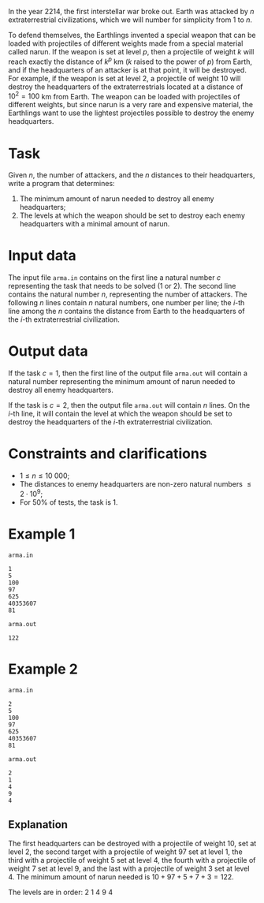In the year $2214$, the first interstellar war broke out. Earth was attacked by $n$ extraterrestrial civilizations, which we will number for simplicity from $1$ to $n$.

To defend themselves, the Earthlings invented a special weapon that can be loaded with projectiles of different weights made from a special material called narun. If the weapon is set at level $p$, then a projectile of weight $k$ will reach exactly the distance of $k^p$ km ($k$ raised to the power of $p$) from Earth, and if the headquarters of an attacker is at that point, it will be destroyed. For example, if the weapon is set at level $2$, a projectile of weight 10 will destroy the headquarters of the extraterrestrials located at a distance of $10^2 = 100$ km from Earth.
The weapon can be loaded with projectiles of different weights, but since narun is a very rare and expensive material, the Earthlings want to use the lightest projectiles possible to destroy the enemy headquarters.

# Task

Given $n$, the number of attackers, and the $n$ distances to their headquarters, write a program that determines:

1. The minimum amount of narun needed to destroy all enemy headquarters;
2. The levels at which the weapon should be set to destroy each enemy headquarters with a minimal amount of narun.

# Input data

The input file `arma.in` contains on the first line a natural number $c$ representing the task that needs to be solved ($1$ or $2$). The second line contains the natural number $n$, representing the number of attackers. The following $n$ lines contain $n$ natural numbers, one number per line; the $i$-th line among the $n$ contains the distance from Earth to the headquarters of the $i$-th extraterrestrial civilization.

# Output data

If the task $c = 1$, then the first line of the output file `arma.out` will contain a natural number representing the minimum amount of narun needed to destroy all enemy headquarters.

If the task is $c = 2$, then the output file `arma.out` will contain $n$ lines. On the $i$-th line, it will contain the level at which the weapon should be set to destroy the headquarters of the $i$-th extraterrestrial civilization.

# Constraints and clarifications

* $1 \leq n \leq 10\ 000$;
* The distances to enemy headquarters are non-zero natural numbers $\leq 2 \cdot 10^9$;
* For $50$% of tests, the task is $1$.

# Example 1

`arma.in`

```
1
5
100
97
625
40353607
81
```

`arma.out`

```
122
```

# Example 2

`arma.in`

```
2
5
100
97
625
40353607
81
```

`arma.out`

```
2
1
4
9
4
```

## Explanation

The first headquarters can be destroyed with a projectile of weight $10$, set at level $2$, the second target with a projectile of weight $97$ set at level $1$, the third with a projectile of weight $5$ set at level $4$, the fourth with a projectile of weight $7$ set at level $9$, and the last with a projectile of weight $3$ set at level $4$. The minimum amount of narun needed is $10 + 97 + 5 + 7 + 3 = 122$.

The levels are in order: $2 \ 1 \ 4 \ 9 \ 4$

